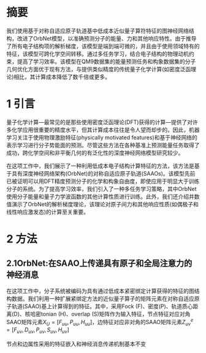 # 摘要

我们使用基于对称自适应原子轨道基中低成本近似量子算符特征的图神经网络结构，改进了OrbNet模型，以准确预测分子的能量、力和其他响应特性。由于推导了所有电子结构项的解析梯度，该模型是端到端可微的，并且由于使用领域特有的特征，该模型可跨化学空间转移。通过多任务学习，结合电子结构的物理动机约束，提高了学习效率。该模型在QM9数据集的能量预测任务和构象数据集的分子几何优化方面优于现有方法，与提供类似精度的传统量子化学计算(如密度泛函理论)相比，其计算成本降低了数千倍或更多。

# 1 引言

量子化学计算—最常见的是那些使用密度泛函理论(DFT)获得的计算—提供了对许多化学应用很重要的精度水平，但其计算成本往往是令人望而却步的。因此，机器学习关注于使用物理激励特征(physically motivated features)和基于神经网络的表示学习进行分子势能面的预测。尽管这些方法在各种基准上预测能量任务取得了成功，跨化学空间和非平衡几何的有泛化性的深度神经网络模型研究较少。

在这项工作中，我们展示了一种利用低成本电子结构计算特征的方法，该方法是基于具有深度神经网络架构(OrbNet)的对称自适应原子轨道(SAAOs)。该模型先前已被证明可以用DFT精度预测分子的化学和构象自由度，即使应用于明显大于训练分子的系统。为了提高学习效率，我们引入了一种多任务学习策略，其中OrbNet使用分子能量和量子力学波函数的其他计算性质进行训练。此外，我们还介绍并数值演示了OrbNet的解析梯度理论，该理论对原子间力和其他响应性质(如偶极子和线性响应激发态)的计算至关重要。

# 2 方法

## 2.1OrbNet:在SAAO上传递具有原子和全局注意力的神经消息

在这项工作中，分子系统被编码为具有通过低成本紧密绑定计算获得的特征的图结构数据。我们利用一种扩展紧绑定方法的近似量子算子的矩阵元素在对称自适应原子轨道(SAAO)基上计算得到的特征。其中，采用Fock (F)、密度(P)、轨道质心距离(D)、核哈密tonian (H)、overlap (S)矩阵作为输入特征，节点特征对应对角SAAO矩阵元素$X_U=[F_{uu},P_{uu},H_{uu}]$，边特征对应非对角的SAAO矩阵元素$Z^e_{uv}=[F_{uv},D_{uv},P_{uv},S_{uv},H_{uv}]$

节点和边属性采用的特征嵌入和神经消息传递机制基本不变